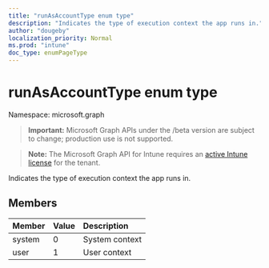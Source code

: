 ```yaml
---
title: "runAsAccountType enum type"
description: "Indicates the type of execution context the app runs in."
author: "dougeby"
localization_priority: Normal
ms.prod: "intune"
doc_type: enumPageType
---
```


# runAsAccountType enum type

Namespace: microsoft.graph

> **Important:** Microsoft Graph APIs under the /beta version are subject to change; production use is not supported.

> **Note:** The Microsoft Graph API for Intune requires an [active Intune license](https://go.microsoft.com/fwlink/?linkid=839381) for the tenant.

Indicates the type of execution context the app runs in.

## Members
|Member|Value|Description|
|:---|:---|:---|
|system|0|System context|
|user|1|User context|




